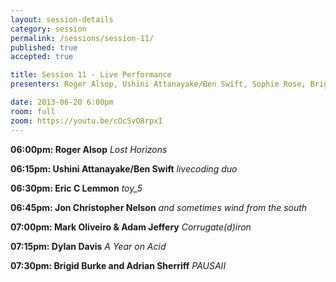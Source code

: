 ```yaml
---
layout: session-details
category: session
permalink: /sessions/session-11/
published: true
accepted: true

title: Session 11 - Live Performance
presenters: Roger Alsop, Ushini Attanayake/Ben Swift, Sophie Rose, Brigid Burke and Adrian Sherriff, Wayne DeFehr, Jon Christopher Nelson

date: 2013-06-20 6:00pm
room: full
zoom: https://youtu.be/cOcSvO8rpxI
---
```


**06:00pm: Roger Alsop**
_Lost Horizons_

**06:15pm: Ushini Attanayake/Ben Swift**
_livecoding duo_

**06:30pm: Eric C Lemmon**
_toy_5_

**06:45pm: Jon Christopher Nelson**
_and sometimes wind from the south_

**07:00pm: Mark Oliveiro & Adam Jeffery**
_Corrugate(d)iron_

**07:15pm: Dylan Davis**
_A Year on Acid_

**07:30pm: Brigid Burke and Adrian Sherriff**
_PAUSAII_
